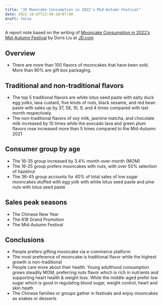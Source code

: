 ```yaml
---
title: "JD Mooncake Consumption in 2022’s Mid-Autumn Festival"
date: 2022-10-07T23:40:18+07:00
draft: false
---
```


A report note based on the writing of [Mooncake Consumption in 2022’s Mid-Autumn Festival](https://jdcorporateblog.com/traditional-flavors-still-top-mooncake-sales-ranking) by Doris Liu at [JD.com](http://jd.com/)

## Overview

- There are more than 100 flavors of mooncakes that have been sold. More than 90% are gift box packaging.

## Traditional and non-traditional flavors

- The top 5 traditional flavors are white lotus seed paste with salty duck egg yolks, lava custard, five kinds of nuts, black sesame, and red bean paste with sales up by 37, 58, 10, 9, and 4 times compared with last month respectively.
- The non-traditional flavors of soy milk, jasmine matcha, and chocolate milk increased by 10 times while the avocado lava and green plum flavors rose increased more than 5 times compared to the Mid-Autumn 2021

## Consumer group by age

- The 16-35 group increased by 3.4% month-over-month (MOM)
- The 16-25 group prefers mooncakes with nuts, with over 50% selection of hazelnut
- The 36-45 group accounts for 40% of total sales of low sugar mooncakes stuffed with egg yolk with white lotus seed paste and pine nuts with lotus seed paste

## Sales peak seasons

- The Chinese New Year
- The 618 Grand Promotion
- The Mid-Autumn Festival

## Conclusions

- People prefers gifting mooncake via e-commerce platform
- The most preference of mooncake is traditional flavor while the highest growth is non-traditional
- People care more about their health. Young adulthood consumption grows steadily MOM, preferring nuts flavor which is rich in nutrients and supporting heart health & weight loss. While the middle-aged prefer low sugar which is good in regulating blood sugar, weight control, heart and skin heath
- The Chinese families or groups gather in festivals and enjoy mooncakes as snakes or desserts